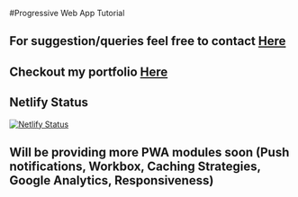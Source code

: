 #Progressive Web App Tutorial
## For suggestion/queries feel free to contact <a href="mailto:gneeraj32595@gmail.com">Here</a>
## Checkout my portfolio <a href="https://neerajgupta.codes">Here</a>

## Netlify Status
[![Netlify Status](https://api.netlify.com/api/v1/badges/1e83dcdb-c7c7-4eb2-8aba-2475ed34f175/deploy-status)](https://app.netlify.com/sites/progressive-web-app-boilerplate/deploys)


## Will be providing more PWA modules soon (Push notifications, Workbox, Caching Strategies, Google Analytics, Responsiveness)